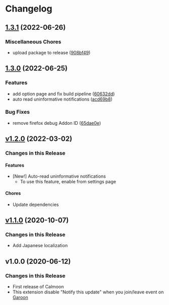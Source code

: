 # Changelog

## [1.3.1](https://github.com/mshrtsr/browser-extension-calmoon/compare/browser-extension-calmoon-v1.3.0...browser-extension-calmoon-v1.3.1) (2022-06-26)


### Miscellaneous Chores

* upload package to release ([908bf49](https://github.com/mshrtsr/browser-extension-calmoon/commit/908bf4934de32a9531ec87c88689a7f34b165f07))

## [1.3.0](https://github.com/mshrtsr/browser-extension-calmoon/compare/browser-extension-calmoon-v1.2.0...browser-extension-calmoon-v1.3.0) (2022-06-25)


### Features

* add option page and fix build pipeline ([60632dd](https://github.com/mshrtsr/browser-extension-calmoon/commit/60632dd4f490a3ddca9c5dd3f53c7293edee1d2f))
* auto read uninformative notifications ([acd69b8](https://github.com/mshrtsr/browser-extension-calmoon/commit/acd69b806bca677465d8311008a4085ed80c1e0c))


### Bug Fixes

* remove firefox debug Addon ID ([65dae0e](https://github.com/mshrtsr/browser-extension-calmoon/commit/65dae0e4386034dc15b3ff96b52559d20e495778))

## [v1.2.0](https://github.com/mshrtsr/browser-extension-calmoon/compare/v1.1.0...v1.2.0) (2022-03-02)

### Changes in this Release

#### Features

- [New!] Auto-read uninformative notifications
  - To use this feature, enable from settings page

#### Chores

- Update dependencies

## [v1.1.0](https://github.com/mshrtsr/browser-extension-calmoon/compare/v1.0.0...v1.1.0) (2020-10-07)

### Changes in this Release

- Add Japanese localization

## v1.0.0 (2020-06-12)

### Changes in this Release

- First release of Calmoon
- This extension disable "Notify this update" when you join/leave event on [Garoon](https://garoon.cybozu.co.jp/)
